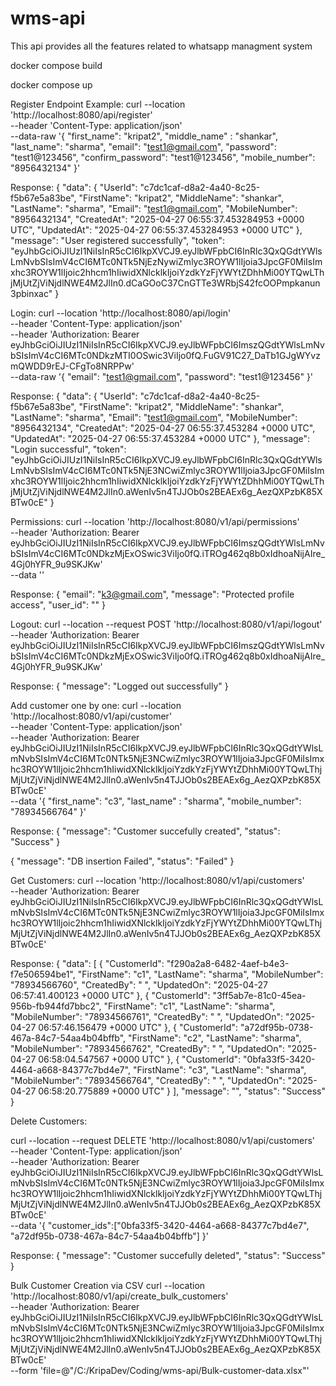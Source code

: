 # wms-api
This api provides all the features related to whatsapp managment system

docker compose build

docker compose up

Register Endpoint 
Example:
curl --location 'http://localhost:8080/api/register' \
--header 'Content-Type: application/json' \
--data-raw '{
    "first_name": "kripat2",
	"middle_name" : "shankar",
	"last_name": "sharma",
	"email": "test1@gmail.com",
	"password": "test1@123456",
	"confirm_password": "test1@123456",
	"mobile_number": "8956432134"
}'

Response:
{
    "data": {
        "UserId": "c7dc1caf-d8a2-4a40-8c25-f5b67e5a83be",
        "FirstName": "kripat2",
        "MiddleName": "shankar",
        "LastName": "sharma",
        "Email": "test1@gmail.com",
        "MobileNumber": "8956432134",
        "CreatedAt": "2025-04-27 06:55:37.453284953 +0000 UTC",
        "UpdatedAt": "2025-04-27 06:55:37.453284953 +0000 UTC"
    },
    "message": "User registered successfully",
    "token": "eyJhbGciOiJIUzI1NiIsInR5cCI6IkpXVCJ9.eyJlbWFpbCI6InRlc3QxQGdtYWlsLmNvbSIsImV4cCI6MTc0NTk5NjEzNywiZmlyc3ROYW1lIjoia3JpcGF0MiIsImxhc3ROYW1lIjoic2hhcm1hIiwidXNlcklkIjoiYzdkYzFjYWYtZDhhMi00YTQwLThjMjUtZjViNjdlNWE4M2JlIn0.dCaGOoC37CnGTTe3WRbjS42fcOOPmpkanun3pbinxac"
}


Login:
curl --location 'http://localhost:8080/api/login' \
--header 'Content-Type: application/json' \
--header 'Authorization: Bearer eyJhbGciOiJIUzI1NiIsInR5cCI6IkpXVCJ9.eyJlbWFpbCI6ImszQGdtYWlsLmNvbSIsImV4cCI6MTc0NDkzMTI0OSwic3ViIjo0fQ.FuGV91C27_DaTb1GJgWYvzmQWDD9rEJ-CFgTo8NRPPw' \
--data-raw '{
    "email": "test1@gmail.com",
    "password": "test1@123456"
}'

Response:
{
    "data": {
        "UserId": "c7dc1caf-d8a2-4a40-8c25-f5b67e5a83be",
        "FirstName": "kripat2",
        "MiddleName": "shankar",
        "LastName": "sharma",
        "Email": "test1@gmail.com",
        "MobileNumber": "8956432134",
        "CreatedAt": "2025-04-27 06:55:37.453284 +0000 UTC",
        "UpdatedAt": "2025-04-27 06:55:37.453284 +0000 UTC"
    },
    "message": "Login successful",
    "token": "eyJhbGciOiJIUzI1NiIsInR5cCI6IkpXVCJ9.eyJlbWFpbCI6InRlc3QxQGdtYWlsLmNvbSIsImV4cCI6MTc0NTk5NjE3NCwiZmlyc3ROYW1lIjoia3JpcGF0MiIsImxhc3ROYW1lIjoic2hhcm1hIiwidXNlcklkIjoiYzdkYzFjYWYtZDhhMi00YTQwLThjMjUtZjViNjdlNWE4M2JlIn0.aWenIv5n4TJJOb0s2BEAEx6g_AezQXPzbK85XBTw0cE"
}

Permissions:
curl --location 'http://localhost:8080/v1/api/permissions' \
--header 'Authorization: Bearer eyJhbGciOiJIUzI1NiIsInR5cCI6IkpXVCJ9.eyJlbWFpbCI6ImszQGdtYWlsLmNvbSIsImV4cCI6MTc0NDkzMjExOSwic3ViIjo0fQ.iTROg462q8b0xIdhoaNijAIre_4Gj0hYFR_9u9SKJKw' \
--data ''

Response:
{
    "email": "k3@gmail.com",
    "message": "Protected profile access",
    "user_id": ""
}

Logout:
curl --location --request POST 'http://localhost:8080/v1/api/logout' \
--header 'Authorization: Bearer eyJhbGciOiJIUzI1NiIsInR5cCI6IkpXVCJ9.eyJlbWFpbCI6ImszQGdtYWlsLmNvbSIsImV4cCI6MTc0NDkzMjExOSwic3ViIjo0fQ.iTROg462q8b0xIdhoaNijAIre_4Gj0hYFR_9u9SKJKw'

Response:
{
    "message": "Logged out successfully"
}

Add customer one by one:
curl --location 'http://localhost:8080/v1/api/customer' \
--header 'Content-Type: application/json' \
--header 'Authorization: Bearer eyJhbGciOiJIUzI1NiIsInR5cCI6IkpXVCJ9.eyJlbWFpbCI6InRlc3QxQGdtYWlsLmNvbSIsImV4cCI6MTc0NTk5NjE3NCwiZmlyc3ROYW1lIjoia3JpcGF0MiIsImxhc3ROYW1lIjoic2hhcm1hIiwidXNlcklkIjoiYzdkYzFjYWYtZDhhMi00YTQwLThjMjUtZjViNjdlNWE4M2JlIn0.aWenIv5n4TJJOb0s2BEAEx6g_AezQXPzbK85XBTw0cE' \
--data '{
    "first_name": "c3",
    "last_name" : "sharma",
    "mobile_number": "78934566764"
}'

Response:
{
    "message": "Customer succefully created",
    "status": "Success"
}

{
    "message": "DB insertion Failed",
    "status": "Failed"
}

Get Customers:
curl --location 'http://localhost:8080/v1/api/customers' \
--header 'Authorization: Bearer eyJhbGciOiJIUzI1NiIsInR5cCI6IkpXVCJ9.eyJlbWFpbCI6InRlc3QxQGdtYWlsLmNvbSIsImV4cCI6MTc0NTk5NjE3NCwiZmlyc3ROYW1lIjoia3JpcGF0MiIsImxhc3ROYW1lIjoic2hhcm1hIiwidXNlcklkIjoiYzdkYzFjYWYtZDhhMi00YTQwLThjMjUtZjViNjdlNWE4M2JlIn0.aWenIv5n4TJJOb0s2BEAEx6g_AezQXPzbK85XBTw0cE'

Response:
{
    "data": [
        {
            "CustomerId": "f290a2a8-6482-4aef-b4e3-f7e506594be1",
            "FirstName": "c1",
            "LastName": "sharma",
            "MobileNumber": "78934566760",
            "CreatedBy": " ",
            "UpdatedOn": "2025-04-27 06:57:41.400123 +0000 UTC"
        },
        {
            "CustomerId": "3ff5ab7e-81c0-45ea-956b-fb944fd7bbc2",
            "FirstName": "c1",
            "LastName": "sharma",
            "MobileNumber": "78934566761",
            "CreatedBy": " ",
            "UpdatedOn": "2025-04-27 06:57:46.156479 +0000 UTC"
        },
        {
            "CustomerId": "a72df95b-0738-467a-84c7-54aa4b04bffb",
            "FirstName": "c2",
            "LastName": "sharma",
            "MobileNumber": "78934566762",
            "CreatedBy": " ",
            "UpdatedOn": "2025-04-27 06:58:04.547567 +0000 UTC"
        },
        {
            "CustomerId": "0bfa33f5-3420-4464-a668-84377c7bd4e7",
            "FirstName": "c3",
            "LastName": "sharma",
            "MobileNumber": "78934566764",
            "CreatedBy": " ",
            "UpdatedOn": "2025-04-27 06:58:20.775889 +0000 UTC"
        }
    ],
    "message": "",
    "status": "Success"
}

Delete Customers:

curl --location --request DELETE 'http://localhost:8080/v1/api/customers' \
--header 'Content-Type: application/json' \
--header 'Authorization: Bearer eyJhbGciOiJIUzI1NiIsInR5cCI6IkpXVCJ9.eyJlbWFpbCI6InRlc3QxQGdtYWlsLmNvbSIsImV4cCI6MTc0NTk5NjE3NCwiZmlyc3ROYW1lIjoia3JpcGF0MiIsImxhc3ROYW1lIjoic2hhcm1hIiwidXNlcklkIjoiYzdkYzFjYWYtZDhhMi00YTQwLThjMjUtZjViNjdlNWE4M2JlIn0.aWenIv5n4TJJOb0s2BEAEx6g_AezQXPzbK85XBTw0cE' \
--data '{
    "customer_ids":["0bfa33f5-3420-4464-a668-84377c7bd4e7", "a72df95b-0738-467a-84c7-54aa4b04bffb"]
}'

Response:
{
    "message": "Customer succefully deleted",
    "status": "Success"
}

Bulk Customer Creation via CSV
curl --location 'http://localhost:8080/v1/api/create_bulk_customers' \
--header 'Authorization: Bearer eyJhbGciOiJIUzI1NiIsInR5cCI6IkpXVCJ9.eyJlbWFpbCI6InRlc3QxQGdtYWlsLmNvbSIsImV4cCI6MTc0NTk5NjE3NCwiZmlyc3ROYW1lIjoia3JpcGF0MiIsImxhc3ROYW1lIjoic2hhcm1hIiwidXNlcklkIjoiYzdkYzFjYWYtZDhhMi00YTQwLThjMjUtZjViNjdlNWE4M2JlIn0.aWenIv5n4TJJOb0s2BEAEx6g_AezQXPzbK85XBTw0cE' \
--form 'file=@"/C:/KripaDev/Coding/wms-api/Bulk-customer-data.xlsx"'